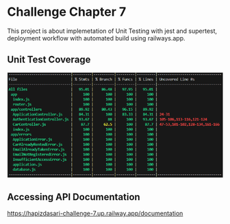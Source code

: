 # Challenge Chapter 7

This project is about implemetation of Unit Testing with jest and supertest, deployment workflow with automated build using railways.app.

## Unit Test Coverage

![unit test coverage](Hasil-testing.png)

## Accessing API Documentation

https://hapizdasari-challenge-7.up.railway.app/documentation